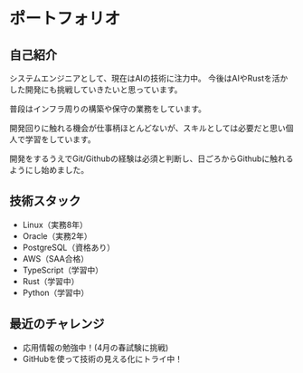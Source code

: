 # ポートフォリオ

## 自己紹介
システムエンジニアとして、現在はAIの技術に注力中。
今後はAIやRustを活かした開発にも挑戦していきたいと思っています。

普段はインフラ周りの構築や保守の業務をしています。

開発回りに触れる機会が仕事柄ほとんどないが、スキルとしては必要だと思い個人で学習をしています。

開発をするうえでGit/Githubの経験は必須と判断し、日ごろからGithubに触れるようにし始めました。

## 技術スタック
- Linux（実務8年）
- Oracle（実務2年）
- PostgreSQL（資格あり）
- AWS（SAA合格）
- TypeScript（学習中）
- Rust（学習中）
- Python（学習中）

## 最近のチャレンジ
- 応用情報の勉強中！(4月の春試験に挑戦)
- GitHubを使って技術の見える化にトライ中！
